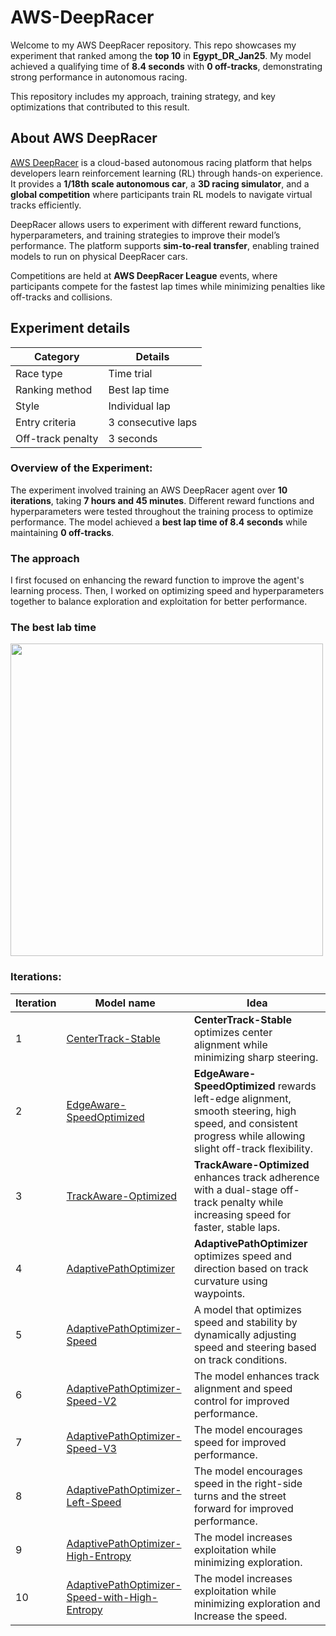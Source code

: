 # AWS-DeepRacer
Welcome to my AWS DeepRacer repository. This repo showcases my experiment that ranked among the **top 10** in **Egypt_DR_Jan25**. My model achieved a qualifying time of **8.4 seconds** with **0 off-tracks**, demonstrating strong performance in autonomous racing.

This repository includes my approach, training strategy, and key optimizations that contributed to this result.
## About AWS DeepRacer
[AWS DeepRacer](https://aws.amazon.com/deepracer/) is a cloud-based autonomous racing platform that helps developers learn reinforcement learning (RL) through hands-on experience. It provides a **1/18th scale autonomous car**, a **3D racing simulator**, and a **global competition** where participants train RL models to navigate virtual tracks efficiently.

DeepRacer allows users to experiment with different reward functions, hyperparameters, and training strategies to improve their model’s performance. The platform supports **sim-to-real transfer**, enabling trained models to run on physical DeepRacer cars.

Competitions are held at **AWS DeepRacer League** events, where participants compete for the fastest lap times while minimizing penalties like off-tracks and collisions.
## Experiment details
| Category | Details |
|-|-|
|Race type | Time trial |
| Ranking method | Best lap time |
| Style | Individual lap |
| Entry criteria | 3 consecutive laps |
| Off-track penalty | 3 seconds |

### Overview of the Experiment:
The experiment involved training an AWS DeepRacer agent over **10 iterations**, taking **7 hours and 45 minutes**. Different reward functions and hyperparameters were tested throughout the training process to optimize performance. The model achieved a **best lap time of 8.4 seconds** while maintaining **0 off-tracks**.

### The approach
I first focused on enhancing the reward function to improve the agent's learning process. Then, I worked on optimizing speed and hyperparameters together to balance exploration and exploitation for better performance.

### The best lab time
<img src="./aws deepracer video.gif" width="500">

### Iterations:
| Iteration | Model name | Idea |
|-|-|-|
| 1 | [CenterTrack-Stable](https://github.com/MrSa3dola/AWS-DeepRacer/blob/main/Iterations/CenterTrack-Stable/CenterTrack-Stable.md) | **CenterTrack-Stable** optimizes center alignment while minimizing sharp steering. |
| 2 | [EdgeAware-SpeedOptimized](https://github.com/MrSa3dola/AWS-DeepRacer/blob/main/Iterations/EdgeAware-SpeedOptimized/EdgeAware-SpeedOptimized.md) | **EdgeAware-SpeedOptimized** rewards left-edge alignment, smooth steering, high speed, and consistent progress while allowing slight off-track flexibility. |
| 3 | [TrackAware-Optimized](https://github.com/MrSa3dola/AWS-DeepRacer/blob/main/Iterations/TrackAware-Optimized/TrackAware-Optimized.md) | **TrackAware-Optimized** enhances track adherence with a dual-stage off-track penalty while increasing speed for faster, stable laps. |
| 4 | [AdaptivePathOptimizer](https://github.com/MrSa3dola/AWS-DeepRacer/blob/main/Iterations/AdaptivePathOptimizer/AdaptivePathOptimizer.md) | **AdaptivePathOptimizer** optimizes speed and direction based on track curvature using waypoints. |
| 5 | [AdaptivePathOptimizer-Speed](https://github.com/MrSa3dola/AWS-DeepRacer/blob/main/Iterations/AdaptivePathOptimizer-Speed/AdaptivePathOptimizer-Speed.md) | A model that optimizes speed and stability by dynamically adjusting speed and steering based on track conditions. |
| 6 | [AdaptivePathOptimizer-Speed-V2](https://github.com/MrSa3dola/AWS-DeepRacer/blob/main/Iterations/AdaptivePathOptimizer-Speed-V2/AdaptivePathOptimizer-Speed-V2.md) | The model enhances track alignment and speed control for improved performance. |
| 7 | [AdaptivePathOptimizer-Speed-V3](https://github.com/MrSa3dola/AWS-DeepRacer/blob/main/Iterations/AdaptivePathOptimizer-Speed-V3/AdaptivePathOptimizer-Speed-V3.md) | The model encourages speed for improved performance. |
| 8 | [AdaptivePathOptimizer-Left-Speed](https://github.com/MrSa3dola/AWS-DeepRacer/blob/main/Iterations/AdaptivePathOptimizer-Left-Speed/AdaptivePathOptimizer-Left-Speed.md) | The model encourages speed in the right-side turns and the street forward for improved performance. |
| 9 | [AdaptivePathOptimizer-High-Entropy](https://github.com/MrSa3dola/AWS-DeepRacer/blob/main/Iterations/AdaptivePathOptimizer-High-Entropy/AdaptivePathOptimizer-High-Entropy.md) | The model increases exploitation while minimizing exploration. |
| 10 | [AdaptivePathOptimizer-Speed-with-High-Entropy](https://github.com/MrSa3dola/AWS-DeepRacer/blob/main/Iterations/AdaptivePathOptimizer-Speed-with-High-Entropy/AdaptivePathOptimizer-Speed-with-High-Entropy.md) | The model increases exploitation while minimizing exploration and Increase the speed. |
